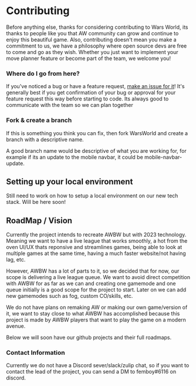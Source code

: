 # Contributing
Before anything else, thanks for considering contributing to Wars World, its thanks to people like you that AW community can grow and continue to enjoy this beautiful game. Also, contributing doesn't mean you make a commitment to us, we have a philosophy where open source devs are free to come and go as they wish. Whether you just want to implement your move planner feature or become part of the team, we welcome you!

### Where do I go from here?

If you've noticed a bug or have a feature request, [make an issue for it](https://github.com/WarsWorld/WarsWorld/issues/new)! It's
generally best if you get confirmation of your bug or approval for your feature
request this way before starting to code. Its always good to communicate with the team so we can plan together

### Fork & create a branch

If this is something you think you can fix, then fork WarsWorld and create
a branch with a descriptive name.

A good branch name would be descriptive of what you are working for, for example if its an update to the mobile navbar, it could be mobile-navbar-update. 

## Setting up your local environment

Still need to work on how to setup a local environment on our new tech stack. Will be here soon!

## RoadMap / Vision
Currently the project intends to recreate AWBW but with 2023 technology. Meaning we want to have a live league that works smoothly, a hot from the oven UI/UX thats reponsive and streamlines games, being able to look at multiple games at the same time, having a much faster website/not having lag, etc.

However, AWBW has a lot of parts to it, so we decided that for now, our scope is delivering a live league queue. We want to avoid direct competition with AWBW for as far as we can and creating one gamemode and one queue initially is a good scope for the project to start. Later on we can add new gamemodes such as fog, custom CO/skills, etc.

We do not have plans on remaking AW or making our own game/version of it, we want to stay close to what AWBW has accomplished because this project is made by AWBW players that want to play the game on a modern avenue.

Below we will soon have our github projects and their full roadmaps.

### Contact Information
Currently we do not have a Discord sever/slack/zulip chat, so if you want to contact the lead of the project, you can send a DM to femboy#6116 on discord. 
